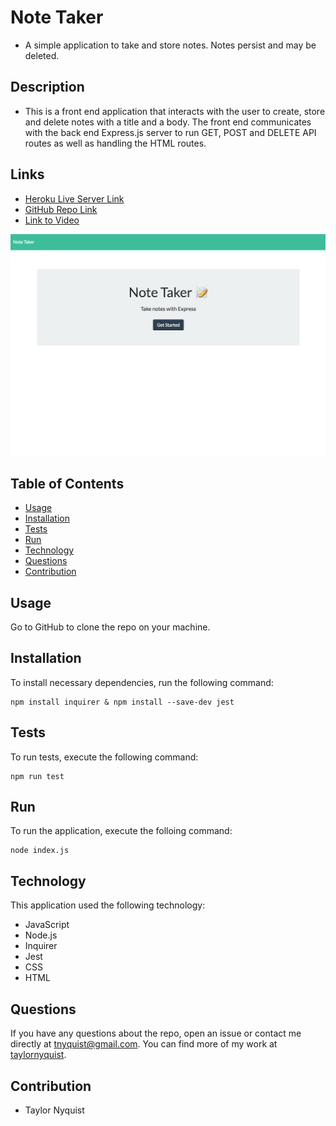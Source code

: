 # Note Taker
* A simple application to take and store notes.  Notes persist and may be deleted.

## Description
* This is a front end application that interacts with the user to create, store and delete notes with a title and a body.  The front end communicates with the back end Express.js server to run GET, POST and DELETE API routes as well as handling the HTML routes.

## Links
* [Heroku Live Server Link](https://guarded-headland-65223.herokuapp.com/)
* [GitHub Repo Link](https://github.com/taylornyquist/note-taker)
* [Link to Video](https://drive.google.com/file/d/1G-w3Ua4BUM5QDyMfq8Pah3PYd8JFhWRg/view)

<img src="./public/assets/images/screen-shot1.png" alt="" />

## Table of Contents

* [Usage](#usage)
* [Installation](#installation)
* [Tests](#tests)
* [Run](#run)
* [Technology](#technology)
* [Questions](#questions)
* [Contribution](#contribution)

## Usage
Go to GitHub to clone the repo on your machine.

## Installation
To install necessary dependencies, run the following command:

```
npm install inquirer & npm install --save-dev jest
```

## Tests
To run tests, execute the following command:
```
npm run test
```

## Run
To run the application, execute the folloing command:
```
node index.js
```

## Technology
This application used the following technology:

* JavaScript
* Node.js
* Inquirer
* Jest
* CSS
* HTML

## Questions
If you have any questions about the repo, open an issue or contact me directly at tnyquist@gmail.com.  You can find more of my work at [taylornyquist](https://github.com/taylornyquist).


## Contribution
* Taylor Nyquist
